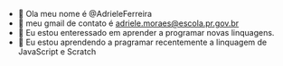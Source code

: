 - 👋 Ola meu nome é @AdrieleFerreira
- 👀 meu gmail de contato é adriele.moraes@escola.pr.gov.br
- 🌱 Eu estou enteressado em aprender a programar novas linquagens.
- 💞️ Eu estou aprendendo a pragramar recentemente a linquagem de JavaScript e Scratch
